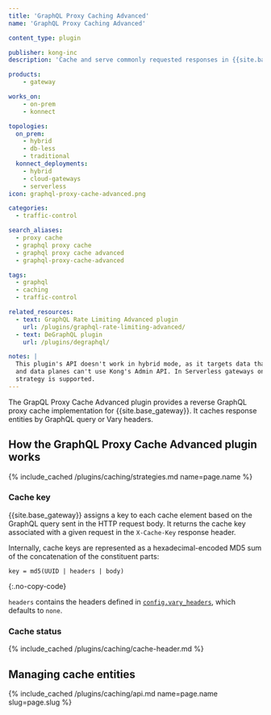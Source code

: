 ```yaml
---
title: 'GraphQL Proxy Caching Advanced'
name: 'GraphQL Proxy Caching Advanced'

content_type: plugin

publisher: kong-inc
description: 'Cache and serve commonly requested responses in {{site.base_gateway}}'

products:
    - gateway

works_on:
    - on-prem
    - konnect

topologies:
  on_prem:
    - hybrid
    - db-less
    - traditional
  konnect_deployments:
    - hybrid
    - cloud-gateways
    - serverless
icon: graphql-proxy-cache-advanced.png

categories:
  - traffic-control

search_aliases:
  - proxy cache
  - graphql proxy cache
  - graphql proxy cache advanced
  - graphql-proxy-cache-advanced

tags:
  - graphql
  - caching
  - traffic-control

related_resources:
  - text: GraphQL Rate Limiting Advanced plugin
    url: /plugins/graphql-rate-limiting-advanced/
  - text: DeGraphQL plugin
    url: /plugins/degraphql/

notes: | 
  This plugin's API doesn't work in hybrid mode, as it targets data that only exists on data planes, 
  and data planes can't use Kong's Admin API. In Serverless gateways only the <code>memory</code> config 
  strategy is supported.
---
```


The GrapQL Proxy Cache Advanced plugin provides a reverse GraphQL proxy cache implementation for {{site.base_gateway}}. 
It caches response entities by GraphQL query or Vary headers.

## How the GraphQL Proxy Cache Advanced plugin works

{% include_cached /plugins/caching/strategies.md name=page.name %}

### Cache key

{{site.base_gateway}} assigns a key to each cache element based on the GraphQL query sent in the HTTP request body.
It returns the cache key associated with a given request in the `X-Cache-Key` response header.

Internally, cache keys are represented as a hexadecimal-encoded MD5 sum of the concatenation of the constituent parts:

```
key = md5(UUID | headers | body)
```
{:.no-copy-code}

`headers` contains the headers defined in [`config.vary_headers`](/plugins/graphql-proxy-cache-advanced/reference/#schema--config-vary-headers), which defaults to `none`.

### Cache status

{% include_cached /plugins/caching/cache-header.md %}

## Managing cache entities

{% include_cached /plugins/caching/api.md name=page.name slug=page.slug %}